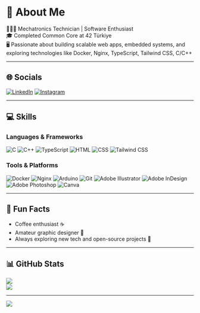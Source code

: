 # 💫 About Me
👩🏻‍🔧 Mechatronics Technician | Software Enthusiast  
🎓 Completed Common Core at 42 Türkiye  
🖥️ Passionate about building scalable web apps, embedded systems, and exploring technologies like Docker, Nginx, TypeScript, Tailwind CSS, C/C++  

---

## 🌐 Socials
[![LinkedIn](https://img.shields.io/badge/LinkedIn-%230077B5.svg?logo=linkedin&logoColor=white)](https://linkedin.com/in/sekaraca) 
[![Instagram](https://img.shields.io/badge/Instagram-%23E4405F.svg?logo=Instagram&logoColor=white)](https://instagram.com/seymakkrcc)

---

## 💻 Skills

### Languages & Frameworks
![C](https://img.shields.io/badge/C-%2300599C.svg?style=for-the-badge&logo=c&logoColor=white)
![C++](https://img.shields.io/badge/C++-%2300599C.svg?style=for-the-badge&logo=c%2B%2B&logoColor=white)
![TypeScript](https://img.shields.io/badge/TypeScript-%23007ACC.svg?style=for-the-badge&logo=typescript&logoColor=white)
![HTML](https://img.shields.io/badge/HTML-%23E34F26.svg?style=for-the-badge&logo=html5&logoColor=white)
![CSS](https://img.shields.io/badge/CSS-%231572B6.svg?style=for-the-badge&logo=css3&logoColor=white)
![Tailwind CSS](https://img.shields.io/badge/Tailwind_CSS-%2338B2AC.svg?style=for-the-badge&logo=tailwind-css&logoColor=white)

### Tools & Platforms
![Docker](https://img.shields.io/badge/Docker-%230db7ed.svg?style=for-the-badge&logo=docker&logoColor=white)
![Nginx](https://img.shields.io/badge/Nginx-%23009639.svg?style=for-the-badge&logo=nginx&logoColor=white)
![Arduino](https://img.shields.io/badge/Arduino-00979D?style=for-the-badge&logo=Arduino&logoColor=white)
![Git](https://img.shields.io/badge/Git-%23F05032.svg?style=for-the-badge&logo=git&logoColor=white)
![Adobe Illustrator](https://img.shields.io/badge/Adobe_Illustrator-%23FF9A00.svg?style=for-the-badge&logo=adobe-illustrator&logoColor=white)
![Adobe InDesign](https://img.shields.io/badge/Adobe_InDesign-49021F?style=for-the-badge&logo=adobeindesign&logoColor=FF3366)
![Adobe Photoshop](https://img.shields.io/badge/Adobe_Photoshop-%2331A8FF.svg?style=for-the-badge&logo=adobe-photoshop&logoColor=white)
![Canva](https://img.shields.io/badge/Canva-%2300C4CC.svg?style=for-the-badge&logo=Canva&logoColor=white)


---

## 🎯 Fun Facts
- Coffee enthusiast ☕  
- Amateur graphic designer 🎨  
- Always exploring new tech and open-source projects 🚀  

---

## 📊 GitHub Stats
![](https://github-readme-stats.vercel.app/api?username=seykaraca&theme=dark&hide_border=false&include_all_commits=false&count_private=false)<br/>
![](https://github-readme-stats.vercel.app/api/top-langs/?username=seykaraca&theme=dark&hide_border=false&include_all_commits=false&count_private=false&layout=compact)

---

[![](https://visitcount.itsvg.in/api?id=seykaraca&icon=0&color=0)](https://visitcount.itsvg.in)

